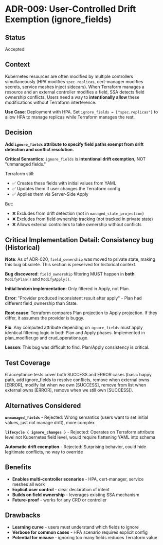 # ADR-009: User-Controlled Drift Exemption (ignore_fields)

## Status
Accepted

## Context

Kubernetes resources are often modified by multiple controllers simultaneously (HPA modifies `spec.replicas`, cert-manager modifies secrets, service meshes inject sidecars). When Terraform manages a resource and an external controller modifies a field, SSA detects field ownership conflicts. Users need a way to **intentionally allow** these modifications without Terraform interference.

**Use Case**: Deployment with HPA. Set `ignore_fields = ["spec.replicas"]` to allow HPA to manage replicas while Terraform manages the rest.

## Decision

**Add `ignore_fields` attribute to specify field paths exempt from drift detection and conflict resolution.**

**Critical Semantics**: `ignore_fields` is **intentional drift exemption**, NOT "unmanaged fields."

Terraform still:
- ✅ Creates these fields with initial values from YAML
- ✅ Updates them if user changes the Terraform config
- ✅ Applies them via Server-Side Apply

But:
- ❌ Excludes from drift detection (not in `managed_state_projection`)
- ❌ Excludes from field ownership tracking (not tracked in private state)
- ❌ Allows external controllers to take ownership without conflicts

## Critical Implementation Detail: Consistency bug (Historical)

**Note**: As of ADR-020, `field_ownership` was moved to private state, making this bug obsolete. This section is preserved for historical context.

**Bug discovered**: `field_ownership` filtering MUST happen in **both** `ModifyPlan()` and `ModifyApply()`.

**Initial broken implementation**: Only filtered in Apply, not Plan.

**Error**: "Provider produced inconsistent result after apply" - Plan had different field_ownership than State.

**Root cause**: Terraform compares Plan projection to Apply projection. If they differ, it assumes the provider is buggy.

**Fix**: Any computed attribute depending on `ignore_fields` must apply identical filtering logic in both Plan and Apply phases. Implemented in plan_modifier.go and crud_operations.go.

**Lesson**: This bug was difficult to find. Plan/Apply consistency is critical.

## Test Coverage

6 acceptance tests cover both SUCCESS and ERROR cases (basic happy path, add ignore_fields to resolve conflicts, remove when external owns [ERROR], modify list when we own [SUCCESS], remove from list when external owns [ERROR], remove when we still own [SUCCESS]).

## Alternatives Considered

**`unmanaged_fields`** - Rejected: Wrong semantics (users want to set initial values, just not manage drift), more complex

**`lifecycle { ignore_changes }`** - Rejected: Operates on Terraform attribute level not Kubernetes field level, would require flattening YAML into schema

**Automatic drift exemption** - Rejected: Surprising behavior, could hide legitimate conflicts, no way to override

## Benefits

- **Enables multi-controller scenarios** - HPA, cert-manager, service meshes all work
- **Explicit user control** - clear declaration of intent
- **Builds on field ownership** - leverages existing SSA mechanism
- **Future-proof** - works for any CRD or controller

## Drawbacks

- **Learning curve** - users must understand which fields to ignore
- **Verbose for common cases** - HPA scenario requires explicit config
- **Potential for misuse** - ignoring too many fields reduces Terraform value
